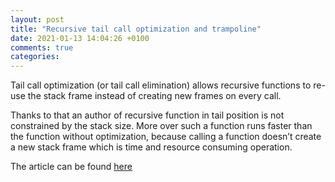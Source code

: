 ```yaml
---
layout: post
title: "Recursive tail call optimization and trampoline"
date: 2021-01-13 14:04:26 +0100
comments: true
categories: 
---
```


Tail call optimization (or tail call elimination) allows recursive functions to re-use the stack frame instead of creating new frames on every call.

Thanks to that an author of recursive function in tail position is not constrained by the stack size. 
More over such a function runs faster than the function without optimization, because calling a function doesn’t create a new stack frame which is time 
and resource consuming operation.

The article can be found [here](https://iiit.pl/7743-2/)